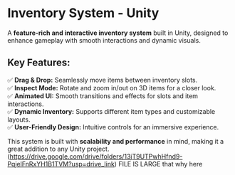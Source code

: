# Inventory System - Unity  

A **feature-rich and interactive inventory system** built in Unity, designed to enhance gameplay with smooth interactions and dynamic visuals.  

## Key Features:  
✅ **Drag & Drop:** Seamlessly move items between inventory slots.  
✅ **Inspect Mode:** Rotate and zoom in/out on 3D items for a closer look.  
✅ **Animated UI:** Smooth transitions and effects for slots and item interactions.  
✅ **Dynamic Inventory:** Supports different item types and customizable layouts.  
✅ **User-Friendly Design:** Intuitive controls for an immersive experience.  

This system is built with **scalability and performance** in mind, making it a great addition to any Unity project. (https://drive.google.com/drive/folders/13jT9UTPwhHfnd9-PqjelFnRxYH1B1TVM?usp=drive_link) FILE IS LARGE that why here

